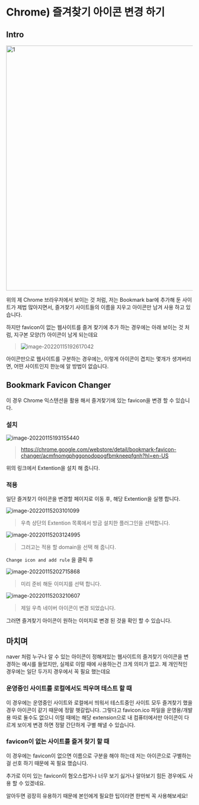 # Chrome) 즐겨찾기 아이콘 변경 하기

## Intro

<img src=https://raw.githubusercontent.com/Shane-Park/mdblog/main/development/webBrowser/chrome/favicon.assets/image-20220115190803851.webp width=750 height=660 alt=1>

위의 제 Chrome 브라우저에서 보이는 것 처럼, 저는 Bookmark bar에 추가해 둔 사이트가 제법 많아지면서, 즐겨찾기 사이트들의 이름을 지우고 아이콘만 남겨 사용 하고 있습니다.

하지만 favicon이 없는 웹사이트를 즐겨 찾기에 추가 하는 경우에는 아래 보이는 것 처럼, 지구본 모양(?) 아이콘이 남게 되는데요

> ![image-20220115192617042](https://raw.githubusercontent.com/Shane-Park/mdblog/main/development/webBrowser/chrome/favicon.assets/image-20220115192617042.webp)

아이콘만으로 웹사이트를 구분하는 경우에는, 이렇게 아이콘이 겹치는 몇개가 생겨버리면, 어떤 사이트인지 한눈에 알 방법이 없습니다.

## Bookmark Favicon Changer

이 경우 Chrome 익스텐션을 활용 해서 즐겨찾기에 있는 favicon을 변경 할 수 있습니다.

### 설치

![image-20220115193155440](https://raw.githubusercontent.com/Shane-Park/mdblog/main/development/webBrowser/chrome/favicon.assets/image-20220115193155440.webp)

> https://chrome.google.com/webstore/detail/bookmark-favicon-changer/acmfnomgphggonodopogfbmkneepfgnh?hl=en-US

위의 링크에서 Extention을 설치 해 줍니다.

### 적용

일단 즐겨찾기 아이콘을 변경할 페이지로 이동 후, 해당 Extention을 실행 합니다.

![image-20220115203101099](https://raw.githubusercontent.com/Shane-Park/mdblog/main/development/webBrowser/chrome/favicon.assets/image-20220115203101099.webp)

> 우측 상단의 Extention 목록에서 방금 설치한 플러그인을 선택합니다.

![image-20220115203124995](https://raw.githubusercontent.com/Shane-Park/mdblog/main/development/webBrowser/chrome/favicon.assets/image-20220115203124995.webp)

> 그러고는 적용 할 domain을 선택 해 줍니다.

`Change icon and add rule` 을 클릭 후

![image-20220115202715868](https://raw.githubusercontent.com/Shane-Park/mdblog/main/development/webBrowser/chrome/favicon.assets/image-20220115202715868.webp)

> 미리 준비 해둔 이미지를 선택 합니다.

![image-20220115203210607](https://raw.githubusercontent.com/Shane-Park/mdblog/main/development/webBrowser/chrome/favicon.assets/image-20220115203210607.webp)

> 제일 우측 네이버 아이콘이 변경 되었습니다.

그러면 즐겨찾기 아이콘이 원하는 이미지로 변경 된 것을 확인 할 수 있습니다.

## 마치며

naver 처럼 누구나 알 수 있는 아이콘이 정해져있는 웹사이트의 즐겨찾기 아이콘을 변경하는 예시를 들었지만, 실제로 이럴 때에 사용하는건 크게 의미가 없고. 제 개인적인 경우에는 일단 두가지 경우에서 꼭 필요 했는데요

### 운영중인 사이트를 로컬에서도 띄우며 테스트 할 때

이 경우에는 운영중인 사이트와 로컬에서 띄워서 테스트중인 사이트 모두 즐겨찾기 했을 경우 아이콘이 같기 때문에 정말 헷갈립니다. 그렇다고 favicon.ico 파일을 운영용/개발용 따로 둘수도 없으니 이럴 때에는 해당 extension으로 내 컴퓨터에서만 아이콘이 다르게 보이게 변경 하면 정말 간단하게 구별 해낼 수 있습니다.

### favicon이 없는 사이트를 즐겨 찾기 할 때

이 경우에는 favicon이 없으면 이름으로 구분을 해야 하는데 저는 아이콘으로 구별하는 걸 선호 하기 때문에 꼭 필요 했습니다.

추가로 이미 있는 favicon이 혐오스럽거나 너무 보기 싫거나 알아보기 힘든 경우에도 사용 할 수 있겠네요.

알아두면 굉장히 유용하기 때문에 본인에게 필요한 팁이라면 한번씩 꼭 사용해보세요!

 